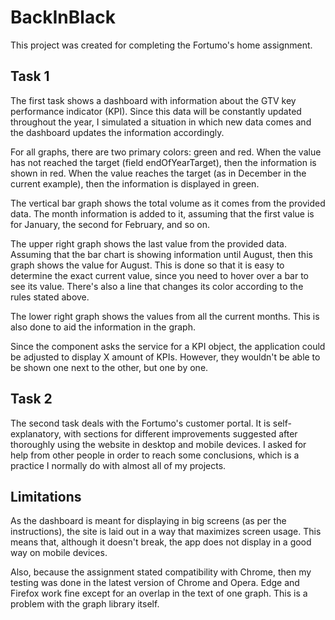 # BackInBlack

This project was created for completing the Fortumo's home assignment.

## Task 1

The first task shows a dashboard with information about the GTV key performance indicator (KPI). Since this data will be constantly updated throughout the year, I simulated a situation in which new data comes and the dashboard updates the information accordingly.

For all graphs, there are two primary colors: green and red. When the value has not reached the target (field endOfYearTarget), then the information is shown in red. When the value reaches the target (as in December in the current example), then the information is displayed in green.

The vertical bar graph shows the total volume as it comes from the provided data. The month information is added to it, assuming that the first value is for January, the second for February, and so on.

The upper right graph shows the last value from the provided data. Assuming that the bar chart is showing information until August, then this graph shows the value for August. This is done so that it is easy to determine the exact current value, since you need to hover over a bar to see its value. There's also a line that changes its color according to the rules stated above.

The lower right graph shows the values from all the current months. This is also done to aid the information in the graph.

Since the component asks the service for a KPI object, the application could be adjusted to display X amount of KPIs. However, they wouldn't be able to be shown one next to the other, but one by one.

## Task 2

The second task deals with the Fortumo's customer portal. It is self-explanatory, with sections for different improvements suggested after thoroughly using the website in desktop and mobile devices. I asked for help from other people in order to reach some conclusions, which is a practice I normally do with almost all of my projects.

## Limitations

As the dashboard is meant for displaying in big screens (as per the instructions), the site is laid out in a way that maximizes screen usage. This means that, although it doesn't break, the app does not display in a good way on mobile devices.

Also, because the assignment stated compatibility with Chrome, then my testing was done in the latest version of Chrome and Opera. Edge and Firefox work fine except for an overlap in the text of one graph. This is a problem with the graph library itself.